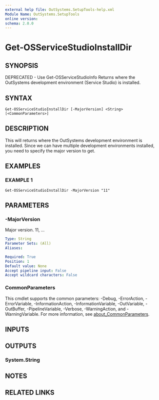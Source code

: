 ```yaml
---
external help file: OutSystems.SetupTools-help.xml
Module Name: OutSystems.SetupTools
online version:
schema: 2.0.0
---
```


# Get-OSServiceStudioInstallDir

## SYNOPSIS
DEPRECATED - Use Get-OSServiceStudioInfo
Returns where the OutSystems development environment (Service Studio) is installed.

## SYNTAX

```
Get-OSServiceStudioInstallDir [-MajorVersion] <String> [<CommonParameters>]
```

## DESCRIPTION
This will returns where the OutSystems development environment is installed.
Since we can have multiple development environments installed, you need to specify the major version to get.

## EXAMPLES

### EXAMPLE 1
```
Get-OSServiceStudioInstallDir -MajorVersion "11"
```

## PARAMETERS

### -MajorVersion
Major version.
11, ...

```yaml
Type: String
Parameter Sets: (All)
Aliases:

Required: True
Position: 1
Default value: None
Accept pipeline input: False
Accept wildcard characters: False
```

### CommonParameters
This cmdlet supports the common parameters: -Debug, -ErrorAction, -ErrorVariable, -InformationAction, -InformationVariable, -OutVariable, -OutBuffer, -PipelineVariable, -Verbose, -WarningAction, and -WarningVariable. For more information, see [about_CommonParameters](http://go.microsoft.com/fwlink/?LinkID=113216).

## INPUTS

## OUTPUTS

### System.String
## NOTES

## RELATED LINKS
